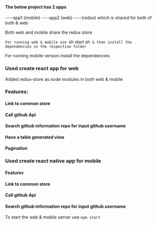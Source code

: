 #### The below project has 2 apps

----app1 (mobile)
----app2 (web)
----(redux) which is shared for both of both & web 

Both web and mobile share the redux store 

`For running web & mobile use `sh start.sh` & then install the dependencies in the respective folder`

For running mobile version install the dependencies

### Used create react app for web

Added redux-store as node modules in both web & mobile

### Features:

#### Link to common store
#### Call github Api
#### Search github information repo for input github username
#### Have a table generated view
#### Pagination


### Used create react native app for mobile

#### Features 
#### Link to common store
#### Call github Api
#### Search github information repo for input github username
 

To start the web & mobile server use `npm start`





